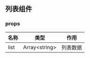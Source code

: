 ## 列表组件

### props

| 名称 |     类型      | 作用     |
| :--- | :-----------: | -------- |
| list | Array\<string\> | 列表数据 |